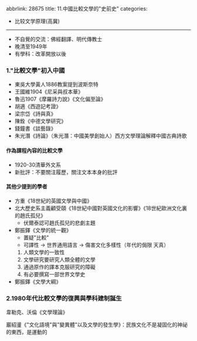 abbrlink: 28675
title: 11.中國比較文學的"史前史"
categories:
  - 比较文学原理(高冀)
---
- 不自覺的交流：佛經翻譯、明代傳教士
- 晚清至1949年
- 有學科：改革開放以後

### 1."比較文學"初入中國

- 東吳大學黃人1886教案提到波斯奈特
- 王國維1904《尼采與叔本華》
- 魯迅1907《摩羅詩力說》《文化偏至論》
- 胡適《西遊記考證》
- 梁宗岱《詩與真》
- 陳銓《中德文學研究》
- 錢鐘書《談藝錄》
- 朱光潛《詩論》（朱光潛：中國美學創始人）西方文學理論解釋中國古典詩歌

#### 作為課程內容的比較文學

- 1920-30清華外文系
- 新批評：不要關注履歷，關注文本本身的批評

#### 其他少提到的學者

- 方重《18世紀的英國文學與中國》
- 北大歷史系主義顧受頤《18世紀中國對英國文化的影響》《18世紀歐洲文化裏的趙氏孤兒》
	- 伏爾泰認可趙氏孤兒的悲劇主題
- 鄭振鐸《文學的統一觀》
	- 置疑"比較"
	- 可譯性 -> 世界通用語言 -> 傷害文化多樣性（年代的侷限 天真）
	1. 人類文學的一致性
	2. 文學研究要研究人類全體的文學
	3. 通過原作的譯本克服研究的障礙
	4. 有必要撰寫一部世界文學史
- 鄭振鐸《文學大綱》

### 2.1980年代比較文學的復興與學科建制誕生

韋勒克、沃倫《文學理論》

巖紹璗《"文化語境"與"變異體"以及文學的發生學》：民族文化不是凝固化的神祕的東西，是運動的